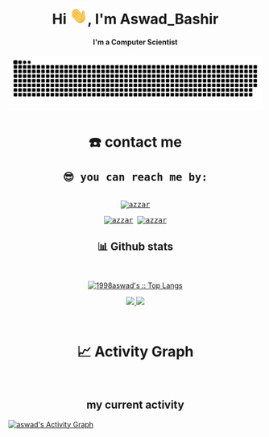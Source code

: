 <div align="center">
<h1 align="center">Hi <img width="35" src="https://github.com/1999AZZAR/1999AZZAR/blob/main/resources/img/waving.gif">, I'm Aswad_Bashir</h1>
<h4 align="center">I'm a Computer Scientist</h4>
</div>

<div align="center">
  <a href="https://1999azzar.github.io/1999AZZAR/">
  <img  src="https://github.com/1999AZZAR/1999AZZAR/blob/main/resources/img/grid-snake.svg"
       alt="snake" /></a>
</div>

<div>
  <h1 align="center">☎️ contact me</h1>
<div>
  <samp>
    <h2 align="center">😎 you can reach me by:</h2>
    <p align="center">
      <br/>
      <a href="https://www.facebook.com/chentoo.bhatti/" target="blank"><img align="center"
         src="https://img.shields.io/badge/facebook-4267B2.svg?style=for-the-badge&logo=facebook&logoColor=white"
         alt="azzar" height="30"/></a>
    </p>
  <p align="center">
      <a href="https://wa.me/+923107033359" target="blank"><img align="center"
         src="https://img.shields.io/badge/whatsapp-4B7F1.svg?style=for-the-badge&logo=whatsapp&logoColor=white"
         alt="azzar" height="30"/></a>
      <a href="https://twitter.com/aswad_bashir2" target="blank"><img align="center"
         src="https://img.shields.io/badge/twitter-1DA1F2.svg?style=for-the-badge&logo=twitter&logoColor=white"
         alt="azzar" height="30"/></a>
      <br>
    </p>
  </samp>
</div>
</div>

<div> 
  <div>
    <h2 align="center"> 📊 Github stats </h2>
      <br/>
        <p align="center">
          <a href="https://github.com/aswad98">
          <img src="https://github-readme-stats.vercel.app/api/top-langs/?username=aswad98&langs_count=6&theme=gruvbox&layout=compact&hide_border=true" alt="1998aswad's :: Top Langs" /></a>
        </p>
        <p align="center">
          <a href="https://github.com/aswad98">
          <img width="49.5%" src="https://github-readme-stats.vercel.app/api?username=aswad98&show_icons=true&theme=gruvbox&hide_border=true" />
          <img width="49.5%" src="https://github-readme-streak-stats.herokuapp.com/?user=aswad98&theme=gruvbox&hide_border=true" />
          </a>
       </p>
     <br>
  </div>    
</div>

<div>
  <h1 align="center">📈 Activity Graph</h1>
  <br/>
  <h2 align="center"> my current activity </h2>
<a href="https://github.com/aswad98/github-readme-activity-graph"><img alt="aswad's Activity Graph" src="https://activity-graph.herokuapp.com/graph/?username=aswad98&bg_color=000&color=fff&line=00E676&point=fff&hide_border=true" /></a>
</div>



